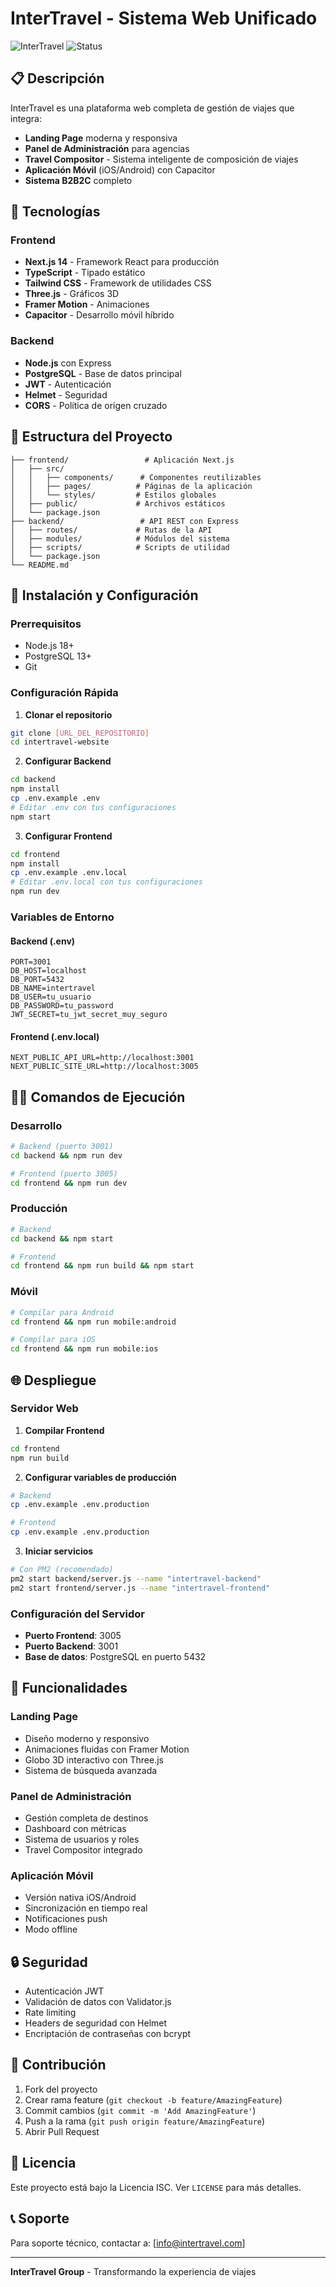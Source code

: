 # InterTravel - Sistema Web Unificado

![InterTravel](https://img.shields.io/badge/InterTravel-v3.1.0-blue.svg)
![Status](https://img.shields.io/badge/Status-Production%20Ready-green.svg)

## 📋 Descripción

InterTravel es una plataforma web completa de gestión de viajes que integra:

- **Landing Page** moderna y responsiva
- **Panel de Administración** para agencias
- **Travel Compositor** - Sistema inteligente de composición de viajes
- **Aplicación Móvil** (iOS/Android) con Capacitor
- **Sistema B2B2C** completo

## 🚀 Tecnologías

### Frontend
- **Next.js 14** - Framework React para producción
- **TypeScript** - Tipado estático
- **Tailwind CSS** - Framework de utilidades CSS
- **Three.js** - Gráficos 3D
- **Framer Motion** - Animaciones
- **Capacitor** - Desarrollo móvil híbrido

### Backend
- **Node.js** con Express
- **PostgreSQL** - Base de datos principal
- **JWT** - Autenticación
- **Helmet** - Seguridad
- **CORS** - Política de origen cruzado

## 📁 Estructura del Proyecto

```
├── frontend/                 # Aplicación Next.js
│   ├── src/
│   │   ├── components/      # Componentes reutilizables
│   │   ├── pages/          # Páginas de la aplicación
│   │   └── styles/         # Estilos globales
│   ├── public/             # Archivos estáticos
│   └── package.json
├── backend/                 # API REST con Express
│   ├── routes/             # Rutas de la API
│   ├── modules/            # Módulos del sistema
│   ├── scripts/            # Scripts de utilidad
│   └── package.json
└── README.md
```

## 🔧 Instalación y Configuración

### Prerrequisitos
- Node.js 18+ 
- PostgreSQL 13+
- Git

### Configuración Rápida

1. **Clonar el repositorio**
```bash
git clone [URL_DEL_REPOSITORIO]
cd intertravel-website
```

2. **Configurar Backend**
```bash
cd backend
npm install
cp .env.example .env
# Editar .env con tus configuraciones
npm start
```

3. **Configurar Frontend**
```bash
cd frontend
npm install
cp .env.example .env.local
# Editar .env.local con tus configuraciones
npm run dev
```

### Variables de Entorno

#### Backend (.env)
```env
PORT=3001
DB_HOST=localhost
DB_PORT=5432
DB_NAME=intertravel
DB_USER=tu_usuario
DB_PASSWORD=tu_password
JWT_SECRET=tu_jwt_secret_muy_seguro
```

#### Frontend (.env.local)
```env
NEXT_PUBLIC_API_URL=http://localhost:3001
NEXT_PUBLIC_SITE_URL=http://localhost:3005
```

## 🏃‍♂️ Comandos de Ejecución

### Desarrollo
```bash
# Backend (puerto 3001)
cd backend && npm run dev

# Frontend (puerto 3005)
cd frontend && npm run dev
```

### Producción
```bash
# Backend
cd backend && npm start

# Frontend
cd frontend && npm run build && npm start
```

### Móvil
```bash
# Compilar para Android
cd frontend && npm run mobile:android

# Compilar para iOS
cd frontend && npm run mobile:ios
```

## 🌐 Despliegue

### Servidor Web

1. **Compilar Frontend**
```bash
cd frontend
npm run build
```

2. **Configurar variables de producción**
```bash
# Backend
cp .env.example .env.production

# Frontend
cp .env.example .env.production
```

3. **Iniciar servicios**
```bash
# Con PM2 (recomendado)
pm2 start backend/server.js --name "intertravel-backend"
pm2 start frontend/server.js --name "intertravel-frontend"
```

### Configuración del Servidor

- **Puerto Frontend**: 3005
- **Puerto Backend**: 3001
- **Base de datos**: PostgreSQL en puerto 5432

## 📱 Funcionalidades

### Landing Page
- Diseño moderno y responsivo
- Animaciones fluidas con Framer Motion
- Globo 3D interactivo con Three.js
- Sistema de búsqueda avanzada

### Panel de Administración
- Gestión completa de destinos
- Dashboard con métricas
- Sistema de usuarios y roles
- Travel Compositor integrado

### Aplicación Móvil
- Versión nativa iOS/Android
- Sincronización en tiempo real
- Notificaciones push
- Modo offline

## 🔒 Seguridad

- Autenticación JWT
- Validación de datos con Validator.js
- Rate limiting
- Headers de seguridad con Helmet
- Encriptación de contraseñas con bcrypt

## 🤝 Contribución

1. Fork del proyecto
2. Crear rama feature (`git checkout -b feature/AmazingFeature`)
3. Commit cambios (`git commit -m 'Add AmazingFeature'`)
4. Push a la rama (`git push origin feature/AmazingFeature`)
5. Abrir Pull Request

## 📄 Licencia

Este proyecto está bajo la Licencia ISC. Ver `LICENSE` para más detalles.

## 📞 Soporte

Para soporte técnico, contactar a: [info@intertravel.com]

---

**InterTravel Group** - Transformando la experiencia de viajes
